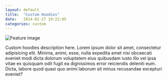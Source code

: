 ```yaml
---
layout: default
title:  "Custom Hoodies"
date:   2014-02-27 19:22:05
categories: custom
---
```


![Feature image](http://placehold.it/800x500)

Custom hoodies description here. Lorem ipsum dolor sit amet, consectetur adipisicing elit. Minima, animi, esse, nulla expedita amet nisi obcaecati eveniet modi dicta dolorum voluptatem eius quibusdam iusto illo vel ipsa vitae ex quisquam odit fugit ea dignissimos error reiciendis deleniti eum. Dicta, labore quod quasi quo animi laborum sit minus recusandae excepturi eveniet?